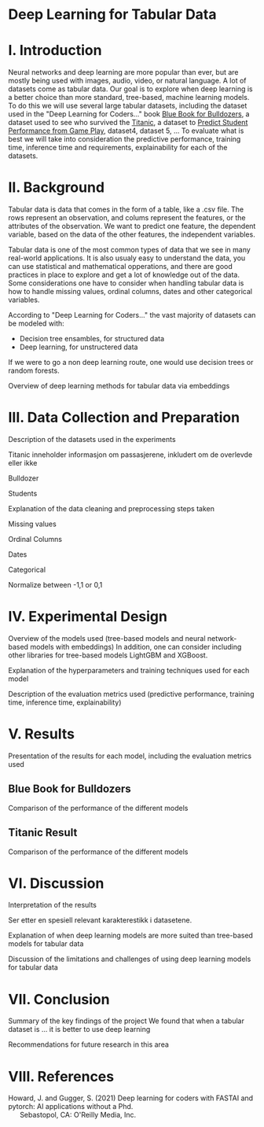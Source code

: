 # Deep Learning for Tabular Data

# I. Introduction

Neural networks and deep learning are more popular than ever, but are mostly being used with images, audio, video, or natural language.
A lot of datasets come as tabular data.
Our goal is to explore when deep learning is a better choice than more standard, tree-based, machine learning models. 
To do this we will use several large tabular datasets, including the dataset used in the "Deep Learning for Coders..." book [Blue Book for Bulldozers](https://www.kaggle.com/competitions/bluebook-for-bulldozers/data), a dataset used to see who survived the [Titanic](https://www.kaggle.com/competitions/titanic/overview), a dataset to [Predict Student Performance from Game Play](https://www.kaggle.com/competitions/predict-student-performance-from-game-play), dataset4, dataset 5, ... 
To evaluate what is best we will take into consideration the predictive performance, training time, inference time and requirements, explainability for each of the datasets.

# II. Background

Tabular data is data that comes in the form of a table, like a .csv file. The rows represent an observation, and colums represent the features, or the attributes of the observation. We want to predict one feature, the dependent variable, based on the data of the other features, the independent variables.

Tabular data is one of the most common types of data that we see in many real-world applications. It is also usualy easy to understand the data, you can use statistical and mathematical opperations, and there are good practices in place to explore and get a lot of knowledge out of the data. Some considerations one have to consider when handling tabular data is how to handle missing values, ordinal columns, dates and other categorical variables.

According to "Deep Learning for Coders..." the vast majority of datasets can be modeled with:
* Decision tree ensambles, for structured data
* Deep learning, for unstructered data

If we were to go a non deep learning route, one would use decision trees or random forests.

Overview of deep learning methods for tabular data via embeddings

# III. Data Collection and Preparation

Description of the datasets used in the experiments

Titanic inneholder informasjon om passasjerene, inkludert om de overlevde eller ikke

Bulldozer

Students

Explanation of the data cleaning and preprocessing steps taken

Missing values

Ordinal Columns

Dates

Categorical

Normalize between -1,1 or 0,1

# IV. Experimental Design

Overview of the models used (tree-based models and neural network-based models with embeddings) In addition, one can consider including other libraries for tree-based models LightGBM and XGBoost.

Explanation of the hyperparameters and training techniques used for each model

Description of the evaluation metrics used (predictive performance, training time, inference time, explainability)

# V. Results

Presentation of the results for each model, including the evaluation metrics used

## Blue Book for Bulldozers
Comparison of the performance of the different models

## Titanic Result
Comparison of the performance of the different models

# VI. Discussion

Interpretation of the results

Ser etter en spesiell relevant karakterestikk i datasetene. 

Explanation of when deep learning models are more suited than tree-based models for tabular data

Discussion of the limitations and challenges of using deep learning models for tabular data

# VII. Conclusion

Summary of the key findings of the project
We found that when a tabular dataset is ... it is better to use deep learning

Recommendations for future research in this area

# VIII. References

Howard, J. and Gugger, S. (2021) Deep learning for coders with FASTAI and pytorch: AI applications without a Phd.
<br>&nbsp;&nbsp;&nbsp;&nbsp;&nbsp;&nbsp;Sebastopol, CA: O'Reilly Media, Inc. 
